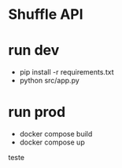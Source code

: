 # Shuffle API

# run dev

- pip install -r requirements.txt
- python src/app.py

# run prod

- docker compose build
- docker compose up

teste
